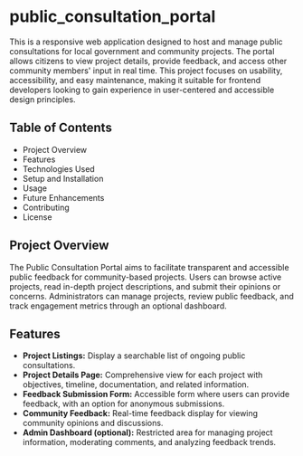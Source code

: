 # public_consultation_portal

This is a responsive web application designed to host and manage public consultations for local government and community projects. The portal allows citizens to view project details, provide feedback, and access other community members' input in real time. This project focuses on usability, accessibility, and easy maintenance, making it suitable for frontend developers looking to gain experience in user-centered and accessible design principles.

## Table of Contents

- Project Overview
- Features
- Technologies Used
- Setup and Installation
- Usage
- Future Enhancements
- Contributing
- License

## Project Overview

The Public Consultation Portal aims to facilitate transparent and accessible public feedback for community-based projects. Users can browse active projects, read in-depth project descriptions, and submit their opinions or concerns. Administrators can manage projects, review public feedback, and track engagement metrics through an optional dashboard.

## Features

- **Project Listings:** Display a searchable list of ongoing public consultations.
- **Project Details Page:** Comprehensive view for each project with objectives, timeline, documentation, and related information.
- **Feedback Submission Form:** Accessible form where users can provide feedback, with an option for anonymous submissions.
- **Community Feedback:** Real-time feedback display for viewing community opinions and discussions.
- **Admin Dashboard (optional):** Restricted area for managing project information, moderating comments, and analyzing feedback trends.
